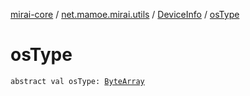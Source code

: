 [mirai-core](../../index.md) / [net.mamoe.mirai.utils](../index.md) / [DeviceInfo](index.md) / [osType](./os-type.md)

# osType

`abstract val osType: `[`ByteArray`](https://kotlinlang.org/api/latest/jvm/stdlib/kotlin/-byte-array/index.html)